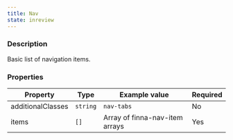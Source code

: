 ```yaml
---
title: Nav
state: inreview
---
```


### Description

Basic list of navigation items.

### Properties

| Property          | Type     | Example value                  | Required |
| ----------------- | -------- | ------------------------------ | -------- |
| additionalClasses | `string` | `nav-tabs`                     | No       |
| items             | `[]`     | Array of finna-nav-item arrays | Yes      |
